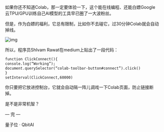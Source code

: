 如果你还不知道Colab，那一定要体验一下，这个能在线编程、还能白嫖Google云TPU/GPU训练自己AI模型的工具早已圈了一大波粉丝。

但是，作为白嫖的福利，它总有限制，比如你不去碰它，过30分钟Colab就会自动掉线。

![img](https://pic1.zhimg.com/80/v2-b3bda69f1f565ceba6c8e90ceeba06d4_720w.jpg)

所以，程序员ShIvam Rawat在medium上贴出了一段代码：

```tex
function ClickConnect(){
console.log(“Working”);
document.querySelector(“colab-toolbar-button#connect”).click()
}
setInterval(ClickConnect,60000)
```

你只要把它放进控制台，它就会自动隔一阵儿调戏一下Colab页面，防止链接断掉。

是不是非常机智？

— 完 —

量子位 · QbitAI

